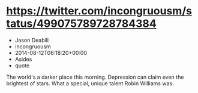 # https://twitter.com/incongruousm/status/499075789728784384
- Jason Deabill
- incongruousm
- 2014-08-12T06:18:20+00:00
- Asides
- quote

The world's a darker place this morning. Depression can claim even the brightest of stars. What a special, unique talent Robin Williams was.